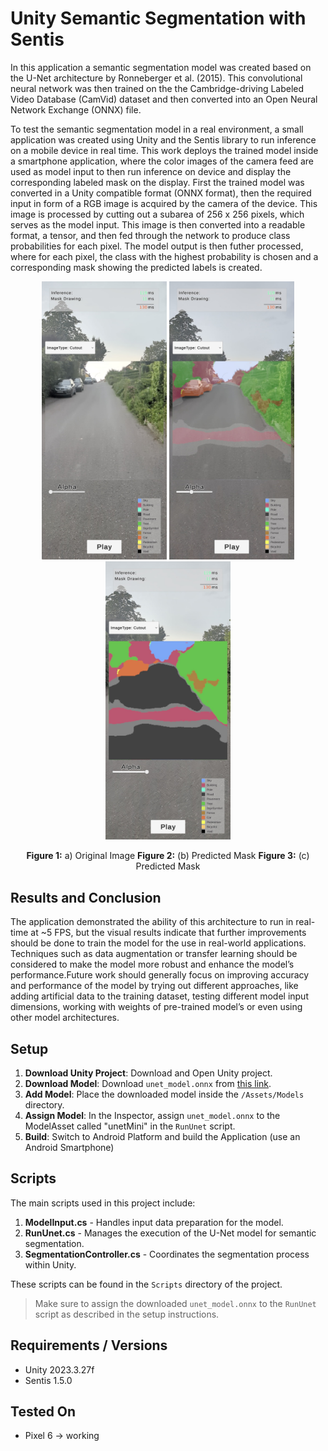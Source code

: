 # Unity Semantic Segmentation with Sentis

In this application a semantic segmentation model was created based on the U-Net architecture by Ronneberger et al. (2015). This convolutional neural network was then trained on the the Cambridge-driving Labeled Video Database (CamVid) dataset and then converted into an Open Neural Network Exchange (ONNX) file.

To test the semantic segmentation model in a real environment, a small application was created using Unity and the Sentis library to run inference on a mobile device in real time. This work deploys the trained model inside a smartphone application, where the color images of the camera feed are used as model input to then run inference on device and display the corresponding labeled mask on the display. First the trained model was converted in a Unity compatible format (ONNX format), then the required input in form of a RGB image is acquired by the camera of the device. This image is processed by cutting out a subarea of 256 x 256 pixels, which serves as the model input. This image is then converted into a readable format, a tensor, and then fed through the network to produce class probabilities for each pixel. The model output is then futher processed, where for each pixel, the class with the highest probability is chosen and a corresponding mask showing the predicted labels is created.


<p align="center">
  <img src="./Images/app_img.jpg" alt="Image 1" width="200"/>
  <img src="./Images/app_transparent.jpg" alt="Image 2" width="200"/>
  <img src="./Images/app_mask.jpg" alt="Image 3" width="200"/>
</p>
<p align="center">
  <b>Figure 1:</b> a) Original Image   
  <b>Figure 2:</b> (b) Predicted Mask   
  <b>Figure 3:</b> (c) Predicted Mask
</p>

## Results and Conclusion
The application demonstrated the ability of this architecture to run in real-time at ~5 FPS, but the visual results indicate that further improvements should be done to train the model for the use in real-world applications. Techniques such as data augmentation or transfer learning should be considered to make the model more robust and enhance the model’s performance.Future work should generally focus on improving accuracy and performance of the model by trying out different approaches, like adding artificial data to the training dataset, testing different model input dimensions, working with weights of pre-trained model’s or even using other model architectures.




## Setup

1. **Download Unity Project**: Download and Open Unity project.
2. **Download Model**: Download `unet_model.onnx` from [this link](https://drive.google.com/file/d/16jKYCE58YCo-wiVtaAJcXqONlxCWwHvg/view?usp=sharing).
3. **Add Model**: Place the downloaded model inside the `/Assets/Models` directory.
4. **Assign Model**: In the Inspector, assign `unet_model.onnx` to the ModelAsset called "unetMini" in the `RunUnet` script.
5. **Build**: Switch to Android Platform and build the Application (use an Android Smartphone)

## Scripts

The main scripts used in this project include:

1. **ModelInput.cs** - Handles input data preparation for the model.
2. **RunUnet.cs** - Manages the execution of the U-Net model for semantic segmentation.
3. **SegmentationController.cs** - Coordinates the segmentation process within Unity.

These scripts can be found in the `Scripts` directory of the project.
> Make sure to assign the downloaded `unet_model.onnx` to the `RunUnet` script as described in the setup instructions.

## Requirements / Versions

- Unity 2023.3.27f
- Sentis 1.5.0

## Tested On

- Pixel 6  -> working
